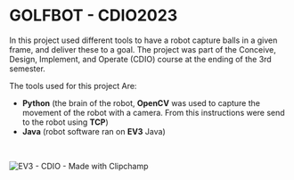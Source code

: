 # GOLFBOT - CDIO2023

In this project used different tools to have a robot capture balls in a given frame, and deliver these to a goal. The project was part of the Conceive, Design, Implement, and Operate (CDIO) course at the ending of the 3rd semester. 

The tools used for this project Are: 
- **Python** (the brain of the robot, **OpenCV** was used to capture the movement of the robot with a camera. From this instructions were send to the robot using **TCP**) 
- **Java** (robot software ran on **EV3** Java)
  

</br >

![EV3 - CDIO - Made with Clipchamp](https://github.com/ChviChvi/CDIO2023/assets/91070897/3588d79c-b73e-4ba4-8700-9f0d0994948b)
